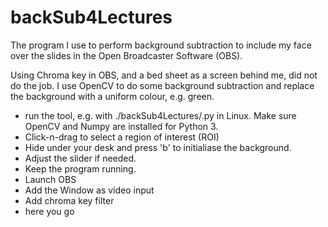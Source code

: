 # backSub4Lectures
The program I use to perform background subtraction to include my face over the slides in the Open Broadcaster Software (OBS). 

Using Chroma key in OBS, and a bed sheet as a screen behind me, did not do the job. I use OpenCV to do some background subtraction and replace the background with a uniform colour, e.g. green. 

- run the tool, e.g. with ./backSub4Lectures/.py in Linux. Make sure OpenCV and Numpy are installed for Python 3.
- Click-n-drag to select a region of interest (ROI)
- Hide under your desk and press 'b' to initialiase the background.
- Adjust the slider if needed.
- Keep the program running.
- Launch OBS
- Add the Window as video input
- Add chroma key filter
- here you go

